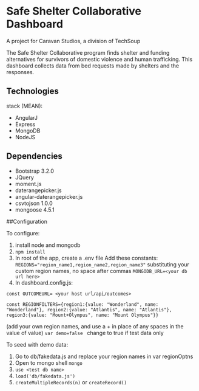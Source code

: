 # Safe Shelter Collaborative Dashboard

A project for Caravan Studios, a division of TechSoup

The Safe Shelter Collaborative program finds shelter and funding alternatives for survivors of domestic violence and human trafficking.  This dashboard collects data from bed requests made by shelters and the responses.


## Technologies
stack (MEAN): 
  * AngularJ
  * Express
  * MongoDB
  * NodeJS

## Dependencies
* Bootstrap 3.2.0
* JQuery
* moment.js
* daterangepicker.js
* angular-daterangepicker.js
* csvtojson 1.0.0
* mongoose 4.5.1

##Configuration
	
To configure:

1. install node and mongodb
2. ```npm install```
3. In root of the app, create a .env file
Add these constants:
```REGIONS="region_name1,region_name2,region_name3"``` substituting your custom region names, no space after commas
	```MONGODB_URL=<your db url here>```
4. In dashboard.config.js:

 ```const OUTCOMEURL= <your host url/api/outcomes>```
 
 ```
 const REGIONFILTERS={region1:{value: "Wonderland", name: "Wonderland"}, region2:{value: "Atlantis", name: "Atlantis"},
region3:{value: "Mount+Olympus", name: "Mount Olympus"}}
```
(add your own region names, and use a + in place of any spaces in the value of value)
  ```var demo=false ``` change to true if test data only
  
  To seed with demo data:
   1. Go to db/fakedata.js and replace your region names in var regionOptns
   2. Open to mongo shell
   ```mongo```
   3. ```use <test db name>```
   4. ```load('db/fakedata.js')```
   5. ```createMultipleRecords(n)``` or ```createRecord()```
